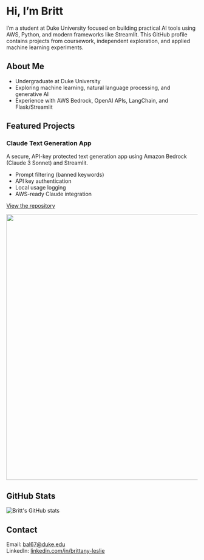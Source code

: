 # Hi, I’m Britt

I’m a student at Duke University focused on building practical AI tools using AWS, Python, and modern frameworks like Streamlit. This GitHub profile contains projects from coursework, independent exploration, and applied machine learning experiments.

## About Me

- Undergraduate at Duke University
- Exploring machine learning, natural language processing, and generative AI
- Experience with AWS Bedrock, OpenAI APIs, LangChain, and Flask/Streamlit

## Featured Projects

### Claude Text Generation App
A secure, API-key protected text generation app using Amazon Bedrock (Claude 3 Sonnet) and Streamlit.  
- Prompt filtering (banned keywords)
- API key authentication
- Local usage logging
- AWS-ready Claude integration

[View the repository](https://github.com/Bal67/TextGeneration_API)

<img src="docs/Claude_Text_Generator.gif" width="700"/>

## GitHub Stats

![Britt's GitHub stats](https://github-readme-stats.vercel.app/api?username=Bal67&show_icons=true&theme=default)

## Contact

Email: bal67@duke.edu  
LinkedIn: [linkedin.com/in/brittany-leslie](https://www.linkedin.com/in/brittany-leslie/)
